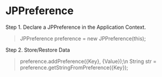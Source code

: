 # JPPreference
Step 1. Declare a JPPreference in the Application Context. 
  > JPPreference preference = new JPPreference(this);

Step 2. Store/Restore Data
  > preference.addPreference({Key}, {Value});\n
  > String str = preference.getStringFromPreference({Key});
